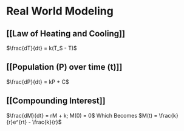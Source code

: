 # Real World Modeling
## [[Law of Heating and Cooling]]
$\frac{dT}{dt} = k(T_S - T)$

## [[Population (P) over time (t)]]
$\frac{dP}{dt} = kP + C$

## [[Compounding Interest]]
$\frac{dM}{dt} = rM + k; M(0) = 0$
Which Becomes
$M(t) = \frac{k}{r}e^{rt} - \frac{k}{r}$
